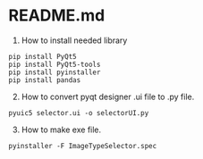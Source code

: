 # README.md
1. How to install needed library

```
pip install PyQt5
pip install PyQt5-tools
pip install pyinstaller
pip install pandas
```

2. How to convert pyqt designer .ui file to .py file.
```
pyuic5 selector.ui -o selectorUI.py
```

3. How to make exe file.
```
pyinstaller -F ImageTypeSelector.spec
```
